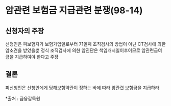 # 암관련 보험금 지급관련 분쟁(98-14)

## 신청자의 주장
신청인은 피보험자가 보험가입일로부터 71일째 조직검사의 방법이 아닌  CT검사에 의한 암소견을 받았을뿐 정식 조직검사에 의한 암진단은 책임개시일이후이므로 암관련급여금을 지급하여야 한다고 주장

## 결론
피신청인은 신청인에게 당해보험약관이 정하는 바에 따라 암관련 보험금을 지급하라

*출처 : 금융감독원